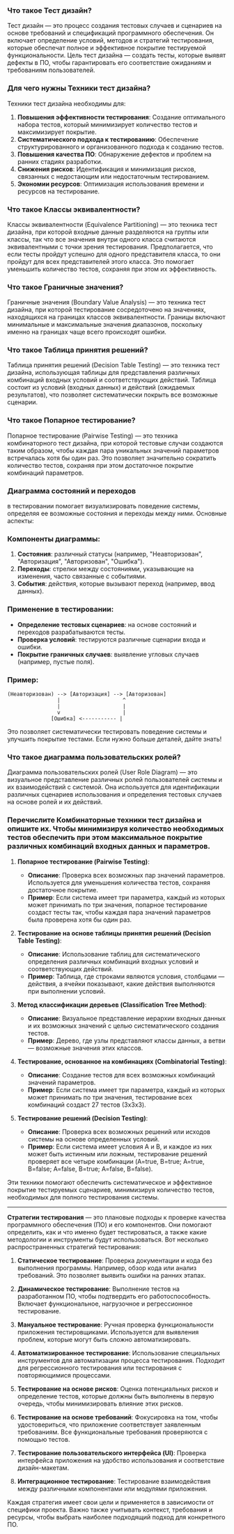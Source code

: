 
### Что такое Тест дизайн?

Тест дизайн — это процесс создания тестовых случаев и сценариев на основе требований и спецификаций программного обеспечения. Он включает определение условий, методов и стратегий тестирования, которые обеспечат полное и эффективное покрытие тестируемой функциональности. Цель тест дизайна — создать тесты, которые выявят дефекты в ПО, чтобы гарантировать его соответствие ожиданиям и требованиям пользователей.

### Для чего нужны Техники тест дизайна?

Техники тест дизайна необходимы для:
1. **Повышения эффективности тестирования**: Создание оптимального набора тестов, который минимизирует количество тестов и максимизирует покрытие.
2. **Систематического подхода к тестированию**: Обеспечение структурированного и организованного подхода к созданию тестов.
3. **Повышения качества ПО**: Обнаружение дефектов и проблем на ранних стадиях разработки.
4. **Снижения рисков**: Идентификация и минимизация рисков, связанных с недостающим или недостаточным тестированием.
5. **Экономии ресурсов**: Оптимизация использования времени и ресурсов на тестирование.

### Что такое Классы эквивалентности?

Классы эквивалентности (Equivalence Partitioning) — это техника тест дизайна, при которой входные данные разделяются на группы или классы, так что все значения внутри одного класса считаются эквивалентными с точки зрения тестирования. Предполагается, что если тесты пройдут успешно для одного представителя класса, то они пройдут для всех представителей этого класса. Это помогает уменьшить количество тестов, сохраняя при этом их эффективность.

### Что такое Граничные значения?

Граничные значения (Boundary Value Analysis) — это техника тест дизайна, при которой тестирование сосредоточено на значениях, находящихся на границах классов эквивалентности. Границы включают минимальные и максимальные значения диапазонов, поскольку именно на границах чаще всего происходят ошибки.

### Что такое Таблица принятия решений?

Таблица принятия решений (Decision Table Testing) — это техника тест дизайна, использующая таблицы для представления различных комбинаций входных условий и соответствующих действий. Таблица состоит из условий (входных данных) и действий (ожидаемых результатов), что позволяет систематически покрыть все возможные сценарии.

### Что такое Попарное тестирование?

Попарное тестирование (Pairwise Testing) — это техника комбинаторного тест дизайна, при которой тестовые случаи создаются таким образом, чтобы каждая пара уникальных значений параметров встречалась хотя бы один раз. Это позволяет значительно сократить количество тестов, сохраняя при этом достаточное покрытие комбинаций параметров.

### Диаграмма состояний и переходов 
в тестировании помогает визуализировать поведение системы, определяя ее возможные состояния и переходы между ними. Основные аспекты:

### Компоненты диаграммы:
1. **Состояния**: различный статусы (например, "Неавторизован", "Авторизация", "Авторизован", "Ошибка").
2. **Переходы**: стрелки между состояниями, указывающие на изменения, часто связанные с событиями.
3. **События**: действия, которые вызывают переход (например, ввод данных).

### Применение в тестировании:
- **Определение тестовых сценариев**: на основе состояний и переходов разрабатываются тесты.
- **Проверка условий**: тестируются различные сценарии входа и ошибки.
- **Покрытие граничных случаев**: выявление угловых случаев (например, пустые поля).

### Пример:

```
(Неавторизован) --> [Авторизация] --> [Авторизован]
                |                    ^
                |                    |
                v                    |
              [Ошибка] <----------- |
```

Это позволяет систематически тестировать поведение системы и улучшить покрытие тестами. Если нужно больше деталей, дайте знать!

### Что такое диаграмма пользовательских ролей?

Диаграмма пользовательских ролей (User Role Diagram) — это визуальное представление различных ролей пользователей системы и их взаимодействий с системой. Она используется для идентификации различных сценариев использования и определения тестовых случаев на основе ролей и их действий.

### Перечислите Комбинаторные техники тест дизайна и опишите их. Чтобы минимизируя количество необходимых тестов обеспечить при этом максимальное покрытие различных комбинаций входных данных и параметров.

1. **Попарное тестирование (Pairwise Testing)**:
   - **Описание**: Проверка всех возможных пар значений параметров. Используется для уменьшения количества тестов, сохраняя достаточное покрытие.
   - **Пример**: Если система имеет три параметра, каждый из которых может принимать по три значения, попарное тестирование создаст тесты так, чтобы каждая пара значений параметров была проверена хотя бы один раз.

2. **Тестирование на основе таблицы принятия решений (Decision Table Testing)**:
   - **Описание**: Использование таблиц для систематического определения различных комбинаций входных условий и соответствующих действий.
   - **Пример**: Таблица, где строками являются условия, столбцами — действия, а ячейки показывают, какие действия выполняются при выполнении условий.

3. **Метод классификации деревьев (Classification Tree Method)**:
   - **Описание**: Визуальное представление иерархии входных данных и их возможных значений с целью систематического создания тестов.
   - **Пример**: Дерево, где узлы представляют классы данных, а ветви — возможные значения этих классов.

4. **Тестирование, основанное на комбинациях (Combinatorial Testing)**:
   - **Описание**: Создание тестов для всех возможных комбинаций значений параметров.
   - **Пример**: Если система имеет три параметра, каждый из которых может принимать по три значения, тестирование всех комбинаций создаст 27 тестов (3x3x3).

5. **Тестирование решений (Decision Testing)**:
   - **Описание**: Проверка всех возможных решений или исходов системы на основе определенных условий.
   - **Пример**: Если система имеет условия A и B, и каждое из них может быть истинным или ложным, тестирование решений проверяет все четыре комбинации (A=true, B=true; A=true, B=false; A=false, B=true; A=false, B=false).

Эти техники помогают обеспечить систематическое и эффективное покрытие тестируемых сценариев, минимизируя количество тестов, необходимых для полного тестирования системы.


_____________________________

 **Стратегии тестирования** — это плановые подходы к проверке качества программного обеспечения (ПО) и его компонентов. Они помогают определить, как и что именно будет тестироваться, а также какие методологии и инструменты будут использоваться. Вот несколько распространенных стратегий тестирования:

1. **Статическое тестирование**: Проверка документации и кода без выполнения программы. Например, обзор кода или анализ требований. Это позволяет выявить ошибки на ранних этапах.

2. **Динамическое тестирование**: Выполнение тестов на разработанном ПО, чтобы подтвердить его работоспособность. Включает функциональное, нагрузочное и регрессионное тестирование.

3. **Мануальное тестирование**: Ручная проверка функциональности приложения тестировщиками. Используется для выявления проблем, которые могут быть сложно автоматизировать.

4. **Автоматизированное тестирование**: Использование специальных инструментов для автоматизации процесса тестирования. Подходит для регрессионного тестирования или тестирования с повторяющимися процессами.

5. **Тестирование на основе рисков**: Оценка потенциальных рисков и определение тестов, которые должны быть выполнены в первую очередь, чтобы минимизировать влияние этих рисков.

6. **Тестирование на основе требований**: Фокусировка на том, чтобы удостовериться, что приложение соответствует заявленным требованиям. Все функциональные требования проверяются с помощью тестов.

7. **Тестирование пользовательского интерфейса (UI)**: Проверка интерфейса приложения на удобство использования и соответствие дизайн-макетам.

8. **Интеграционное тестирование**: Тестирование взаимодействия между различными компонентами или модулями приложения.

Каждая стратегия имеет свои цели и применяется в зависимости от специфики проекта. Важно также учитывать контекст, требования и ресурсы, чтобы выбрать наиболее подходящий подход для конкретного ПО. 

